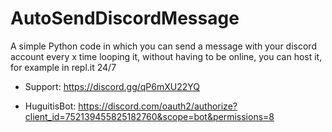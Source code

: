 # AutoSendDiscordMessage
A simple Python code in which you can send a message with your discord account every x time looping it, without having to be online, you can host it, for example in repl.it 24/7

- Support: https://discord.gg/qP6mXU22YQ

- HuguitisBot: https://discord.com/oauth2/authorize?client_id=752139455825182760&scope=bot&permissions=8
